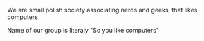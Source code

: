 We are small polish society associating nerds and geeks, that likes computers

Name of our group is literaly "So you like computers"
